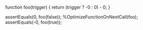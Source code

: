 
function foo(trigger) {
  return (trigger ? -0 : 0) - 0;
}

assertEquals(0, foo(false));
%OptimizeFunctionOnNextCall(foo);
assertEquals(-0, foo(true)); 